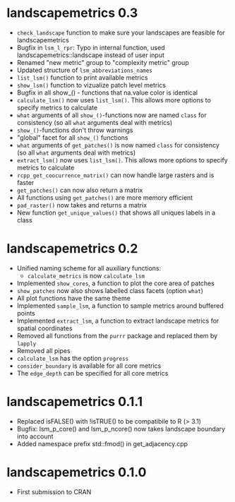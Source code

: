# landscapemetrics 0.3
- `check_landscape` function to make sure your landscapes are feasible for landscapemetrics
- Bugfix in `lsm_l_rpr`: Typo in internal function, used landscapemetrics::landscape instead of user input
- Renamed "new metric" group to "complexity metric" group
- Updated structure of `lsm_abbreviations_names`
- `list_lsm()` function to print available metrics
- `show_lsm()` function to vizualize patch level metrics
- Bugfix in all show_() - functions that na.value color is identical
- `calculate_lsm()` now uses `list_lsm()`. This allows more options to specify metrics to calculate
- `what` arguments of all `show_()`-functions now are named `class` for consistency (so all `what` arguments deal with metrics)
- `show_()`-functions don't throw warnings
- "global" facet for all `show_()` functions
- `what` arguments of `get_patches()` is now named `class` for consistency (so all `what` arguments deal with metrics)
- `extract_lsm()` now uses `list_lsm()`. This allows more options to specify metrics to calculate
- `rcpp_get_coocurrence_matrix()` can now handle large rasters and is faster
- `get_patches()` can now also return a matrix
- All functions using `get_patches()` are more memory efficient
- `pad_raster()` now takes and returns a matrix
- New function `get_unique_values()` that shows all uniques labels in a class

# landscapemetrics 0.2
* Unified naming scheme for all auxiliary functions:
    * `calculate_metrics` is now `calculate_lsm`
* Implemented `show_cores`, a function to plot the core area of patches
* `show_patches` now also shows labelled class facets (option `what`)
* All plot functions have the same theme
* Implemented `sample_lsm`, a function to sample metrics around buffered points
* Implemented `extract_lsm`, a function to extract landscape metrics for spatial coordinates
* Removed all functions from the `purrr` package and replaced them by `lapply`
* Removed all pipes
* `calculate_lsm` has the option `progress`
* `consider_boundary` is available for all core metrics
* The `edge_depth` can be specified for all core metrics

# landscapemetrics 0.1.1
* Replaced isFALSE() with !isTRUE() to be compatibile to R (> 3.1)
* Bugfix: lsm_p_core() and lsm_p_ncore() now takes landscape boundary into account
* Added namespace prefix std::fmod() in get_adjacency.cpp

# landscapemetrics 0.1.0
* First submission to CRAN
